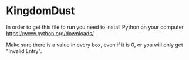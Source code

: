 # KingdomDust
In order to get this file to run you need to install Python on your computer https://www.python.org/downloads/.

Make sure there is a value in every box, even if it is 0, or you will only get "Invalid Entry".
